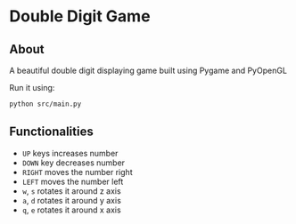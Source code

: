 # Double Digit Game

## About
A beautiful double digit displaying game built using Pygame and PyOpenGL

Run it using:
```bash
python src/main.py
```

## Functionalities
- `UP` keys increases number
- `DOWN` key decreases number
- `RIGHT` moves the number right
- `LEFT` moves the number left
- `w`, `s` rotates it around z axis
- `a`, `d` rotates it around y axis
- `q`, `e` rotates it around x axis